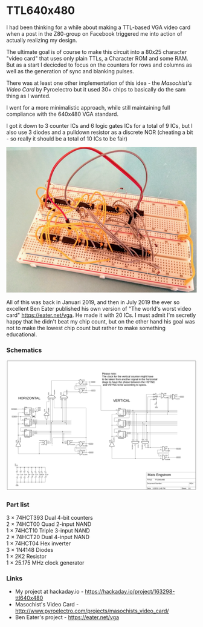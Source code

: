 # TTL640x480

I had been thinking for a while about making a TTL-based VGA video card when a post in the Z80-group on Facebook triggered me into action of actually realizing my design.

The ultimate goal is of course to make this circuit into a 80x25 character "video card" that uses only plain TTLs, a Character ROM and some RAM.  But as a start I decicded to focus on the counters for rows and columns as well as the generation of sync and blanking pulses.

There was at least one other implementation of this idea - the *Masochist's Video Card* by Pyroelectro but it used 30+ chips to basically do the sam thing as I wanted.

I went for a more minimalistic approach, while still maintaining full compliance with the 640x480 VGA standard.

I got it down to 3 counter ICs and 6 logic gates ICs for a total of 9 ICs, but I also use 3 diodes and a pulldown resistor as a discrete NOR (cheating a bit - so really it should be a total of 10 ICs to be fair) 

![The design on a breadboard](https://raw.githubusercontent.com/SmallRoomLabs/TTL640x480/master/Images/TTL640x480-breadboard-small.png)

All of this was back in Januari 2019, and then in July 2019 the ever so excellent Ben Eater published his own version of "The world's worst video card" https://eater.net/vga.  He made it with 20 ICs. I must admit I'm secretly happy that he didn't beat my chip count, but on the other hand his goal was not to make the lowest chip count but rather to make something educational.

### Schematics
![Schematics](https://raw.githubusercontent.com/SmallRoomLabs/TTL640x480/master/Images/TTL640x480-schematics.png)

### Part list
 3	×	74HCT393 Dual 4-bit counters  
 2	×	74HCT00 Quad 2-input NAND  
 1	×	74HCT10 Triple 3-input NAND  
 2	×	74HCT20 Dual 4-input NAND  
 1	×	74HCT04 Hex inverter  
 3	×	1N4148 Diodes   
 1	×	2K2 Resistor  
 1	×	25.175 MHz clock generator  

### Links
- My project at hackaday.io - https://hackaday.io/project/163298-ttl640x480
- Masochist's Video Card - http://www.pyroelectro.com/projects/masochists_video_card/
- Ben Eater's project - https://eater.net/vga
